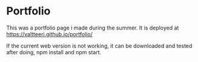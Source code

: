 # Portfolio

This was a portfolio page i made during the summer. It is deployed at https://valtteeri.github.io/portfolio/

If the current web version is not working, it can be downloaded and tested after doing, npm install and npm start.



